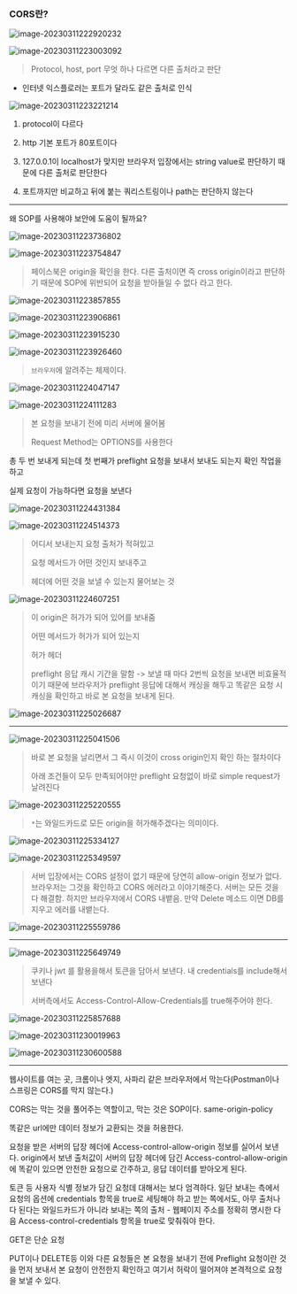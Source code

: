 ### CORS란?

![image-20230311222920232](assets/image-20230311222920232.png)

![image-20230311223003092](assets/image-20230311223003092.png)

> Protocol, host, port 무엇 하나 다르면 다른 출처라고 판단

- 인터넷 익스플로러는 포트가 달라도 같은 출처로 인식

![image-20230311223221214](assets/image-20230311223221214.png)

1. protocol이 다르다
2. http 기본 포트가 80포트이다
3. 127.0.0.1이 localhost가 맞지만 브라우저 입장에서는 string value로 판단하기 때문에 다른 출처로 판단한다

4. 포트까지만 비교하고 뒤에 붙는 쿼리스트링이나 path는 판단하지 않는다

---

왜 SOP를 사용해야 보안에 도움이 될까요?

![image-20230311223736802](assets/image-20230311223736802.png)

![image-20230311223754847](assets/image-20230311223754847.png)

> 페이스북은 origin을 확인을 한다. 다른 출처이면 즉 cross origin이라고 판단하기 때문에 SOP에 위반되어 요청을 받아들일 수 없다 라고 한다.

![image-20230311223857855](assets/image-20230311223857855.png)

![image-20230311223906861](assets/image-20230311223906861.png)

![image-20230311223915230](assets/image-20230311223915230.png)

![image-20230311223926460](assets/image-20230311223926460.png)

> `브라우저`에 알려주는 체제이다.

![image-20230311224047147](assets/image-20230311224047147.png)

![image-20230311224111283](assets/image-20230311224111283.png)

> 본 요청을 보내기 전에 미리 서버에 물어봄
>
> Request Method는 OPTIONS를 사용한다

총 두 번 보내게 되는데 첫 번째가 preflight 요청을 보내서 보내도 되는지 확인 작업을 하고

실제 요청이 가능하다면 요청을 보낸다

![image-20230311224431384](assets/image-20230311224431384.png)

![image-20230311224514373](assets/image-20230311224514373.png)

> 어디서 보내는지 요청 출처가 적혀있고
>
> 요청 메서드가 어떤 것인지 보내주고
>
> 헤더에 어떤 것을 보낼 수 있는지 물어보는 것

![image-20230311224607251](assets/image-20230311224607251.png)

> 이 origin은 허가가 되어 있어를 보내줌
>
> 어떤 메서드가 허가가 되어 있는지
>
> 허가 헤더
>
> preflight 응답 캐시 기간을 말함 -> 보낼 때 마다 2번씩 요청을 보내면 비효율적이기 때문에 브라우저가 preflight 응답에 대해서 캐싱을 해두고 똑같은 요청 시 캐싱을 확인하고 바로 본 요청을 보내게 된다.

![image-20230311225026687](assets/image-20230311225026687.png)

---

![image-20230311225041506](assets/image-20230311225041506.png)

> 바로 본 요청을 날리면서 그 즉시 이것이 cross origin인지 확인 하는 절차이다
>
> 아래 조건들이 모두 만족되어야만 preflight 요청없이 바로 simple request가 날려진다

![image-20230311225220555](assets/image-20230311225220555.png)

> `*`는 와일드카드로 모든 origin을 허가해주겠다는 의미이다.

![image-20230311225334127](assets/image-20230311225334127.png)

![image-20230311225349597](assets/image-20230311225349597.png)

> 서버 입장에서는 CORS 설정이 없기 때문에 당연히 allow-origin 정보가 없다. 브라우저는 그것을 확인하고 CORS 에러라고 이야기해준다. 서버는 모든 것을 다 해결함. 하지만 브라우저에서 CORS 내뱉음. 만약 Delete 메소드 이면 DB를 지우고 에러를 내뱉는다.

![image-20230311225559786](assets/image-20230311225559786.png)

---

![image-20230311225649749](assets/image-20230311225649749.png)

> 쿠키나 jwt 를 활용을해서 토큰을 담아서 보낸다. 내 credentials를 include해서 보낸다
>
> 서버측에서도 Access-Control-Allow-Credentials를 true해주어야 한다.

![image-20230311225857688](assets/image-20230311225857688.png)

![image-20230311230019963](assets/image-20230311230019963.png)

![image-20230311230600588](assets/image-20230311230600588.png)





---

웹사이트를 여는 곳, 크롬이나 엣지, 사파리 같은 브라우저에서 막는다(Postman이나 스프링은 CORS를 막지 않는다.)

CORS는 막는 것을 풀어주는 역할이고, 막는 것은 SOP이다. same-origin-policy

똑같은 url에만 데이터 정보가 교환되는 것을 허용한다.

요청을 받은 서버의 답장 헤더에 Access-control-allow-origin 정보를 실어서 보낸다. origin에서 보낸 출처값이 서버의 답장 헤더에 담긴 Access-control-allow-origin에 똑같이 있으면 안전한 요청으로 간주하고, 응답 데이터를 받아오게 된다. 

토큰 등 사용자 식별 정보가 담긴 요청데 대해서는 보다 엄격하다. 일단 보내는 측에서 요청의 옵션에 credentials 항목을 true로 세팅해야 하고 받는 쪽에서도, 아무 출처나 다 된다는 와일드카드가 아니라 보내는 쪽의 출처 - 웹페이지 주소를 정확히 명시한 다음 Access-control-credentials 항목을 true로 맞춰줘야 한다. 

GET은 단순 요청

PUT이나 DELETE등 이와 다른 요청들은 본 요청을 보내기 전에 Preflight 요청이란 것을 먼저 보내서 본 요청이 안전한지 확인하고 여기서 허락이 떨어져야 본격적으로 요청을 보낼 수 있다.